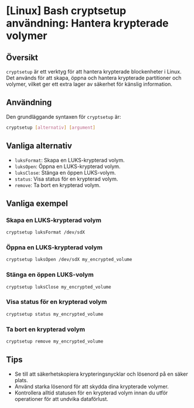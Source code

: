 # [Linux] Bash cryptsetup användning: Hantera krypterade volymer

## Översikt
`cryptsetup` är ett verktyg för att hantera krypterade blockenheter i Linux. Det används för att skapa, öppna och hantera krypterade partitioner och volymer, vilket ger ett extra lager av säkerhet för känslig information.

## Användning
Den grundläggande syntaxen för `cryptsetup` är:

```bash
cryptsetup [alternativ] [argument]
```

## Vanliga alternativ
- `luksFormat`: Skapa en LUKS-krypterad volym.
- `luksOpen`: Öppna en LUKS-krypterad volym.
- `luksClose`: Stänga en öppen LUKS-volym.
- `status`: Visa status för en krypterad volym.
- `remove`: Ta bort en krypterad volym.

## Vanliga exempel

### Skapa en LUKS-krypterad volym
```bash
cryptsetup luksFormat /dev/sdX
```

### Öppna en LUKS-krypterad volym
```bash
cryptsetup luksOpen /dev/sdX my_encrypted_volume
```

### Stänga en öppen LUKS-volym
```bash
cryptsetup luksClose my_encrypted_volume
```

### Visa status för en krypterad volym
```bash
cryptsetup status my_encrypted_volume
```

### Ta bort en krypterad volym
```bash
cryptsetup remove my_encrypted_volume
```

## Tips
- Se till att säkerhetskopiera krypteringsnycklar och lösenord på en säker plats.
- Använd starka lösenord för att skydda dina krypterade volymer.
- Kontrollera alltid statusen för en krypterad volym innan du utför operationer för att undvika dataförlust.